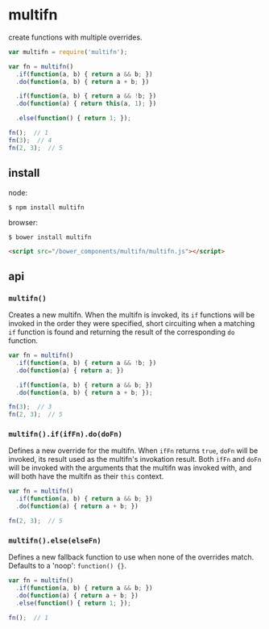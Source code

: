 # multifn

create functions with multiple overrides.

```javascript
var multifn = require('multifn');

var fn = multifn()
  .if(function(a, b) { return a && b; })
  .do(function(a, b) { return a + b; })

  .if(function(a, b) { return a && !b; })
  .do(function(a) { return this(a, 1); })

  .else(function() { return 1; });

fn();  // 1
fn(3);  // 4
fn(2, 3);  // 5
```

## install

node:

```
$ npm install multifn
```

browser:

```
$ bower install multifn
```

```html
<script src="/bower_components/multifn/multifn.js"></script>
```

## api

### `multifn()`

Creates a new multifn. When the multifn is invoked, its `if` functions will be invoked in the order they were specified, short circuiting when a matching `if` function is found and returning the result of the corresponding `do` function.

```javascript
var fn = multifn()
  .if(function(a, b) { return a && !b; })
  .do(function(a) { return a; })

  .if(function(a, b) { return a && b; })
  .do(function(a, b) { return a + b; });

fn(3);  // 3
fn(2, 3);  // 5
```

### `multifn().if(ifFn).do(doFn)`

Defines a new override for the multifn. When `ifFn` returns `true`, `doFn` will be invoked, its result used as the multifn's invokation result. Both `ifFn` and `doFn` will be invoked with the arguments that the multifn was invoked with, and will both have the multifn as their `this` context. 

```javascript
var fn = multifn()
  .if(function(a, b) { return a && b; })
  .do(function(a) { return a + b; })

fn(2, 3);  // 5
```

### `multifn().else(elseFn)`

Defines a new fallback function to use when none of the overrides match. Defaults to a 'noop': `function() {}`.

```javascript
var fn = multifn()
  .if(function(a, b) { return a && b; })
  .do(function(a) { return a + b; })
  .else(function() { return 1; });

fn();  // 1
```
